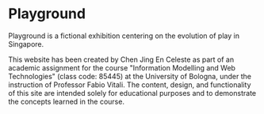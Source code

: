 # Playground
Playground is a fictional exhibition centering on the evolution of play in Singapore.

This website has been created by Chen Jing En Celeste as part of an academic assignment for the course "Information Modelling and Web Technologies" (class code: 85445) at the University of Bologna, under the instruction of Professor Fabio Vitali. The content, design, and functionality of this site are intended solely for educational purposes and to demonstrate the concepts learned in the course.
